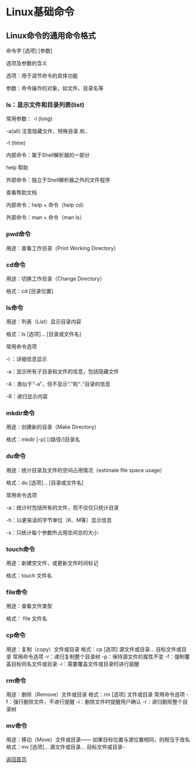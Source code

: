 ﻿# Linux基础命令

## Linux命令的通用命令格式

命令字 [选项] [参数]

选项及参数的含义

选项：用于调节命令的具体功能

参数：命令操作的对象，如文件、目录名等

### ls：显示文件和目录列表(list)

常用参数： -l (long)

-a(all) 注意隐藏文件、特殊目录.和..

-t	(time)

内部命令：属于Shell解析器的一部分

help 帮助

外部命令：独立于Shell解析器之外的文件程序

查看帮助文档

内部命令：help + 命令（help cd）

外部命令：man + 命令（man ls）

### pwd命令

用途：查看工作目录（Print Working Directory）

### cd命令

用途：切换工作目录（Change Directory）

格式：cd [目录位置]

### ls命令

用途：列表（List）显示目录内容

格式：ls	[选项]… [目录或文件名]

常用命令选项

-l ：详细信息显示

-a：显示所有子目录和文件的信息，包括隐藏文件

-A：类似于“-a”，但不显示“.”和“..”目录的信息

-R：递归显示内容

### mkdir命令

用途：创建新的目录（Make Directory）

格式：mkdir [-p] [/路径/]目录名

### du命令

用途：统计目录及文件的空间占用情况（estimate file space usage）

格式：du	[选项]…	[目录或文件名]

常用命令选项

-a：统计时包括所有的文件，而不仅仅只统计目录

-h：以更易读的字节单位（K、M等）显示信息

-s：只统计每个参数所占用空间总的大小

### touch命令

用途：新建空文件，或更新文件时间标记

格式：touch	文件名

### file命令

用途：查看文件类型

格式： file 文件名

### cp命令

用途：复制（copy）文件或目录 格式：cp [选项] 源文件或目录… 目标文件或目录 常用命令选项 -r：递归复制整个目录树 -p：保持源文件的属性不变 -f：强制覆盖目标同名文件或目录 -i：需要覆盖文件或目录时进行提醒

### rm命令

用途：删除（Remove）文件或目录 格式：rm [选项] 文件或目录 常用命令选项 -f：强行删除文件，不进行提醒 -i：删除文件时提醒用户确认 -r：递归删除整个目录树

### mv命令

用途：移动（Move）文件或目录—— 如果目标位置与源位置相同，则相当于改名 格式：mv [选项]… 源文件或目录… 目标文件或目录- 

[返回首页](https://clarencexiu.github.io)